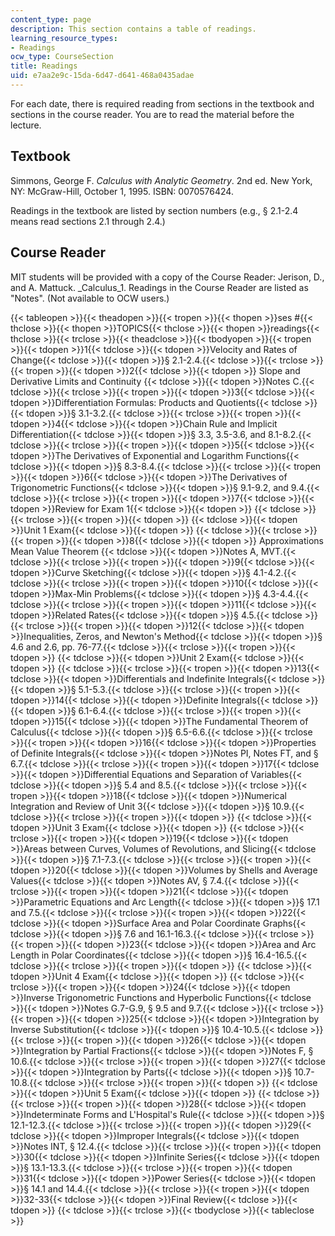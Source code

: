 ```yaml
---
content_type: page
description: This section contains a table of readings.
learning_resource_types:
- Readings
ocw_type: CourseSection
title: Readings
uid: e7aa2e9c-15da-6d47-d641-468a0435adae
---
```

For each date, there is required reading from sections in the textbook and sections in the course reader. You are to read the material before the lecture.

## Textbook

Simmons, George F. _Calculus with Analytic Geometry_. 2nd ed. New York, NY: McGraw-Hill, October 1, 1995. ISBN: 0070576424.

Readings in the textbook are listed by section numbers (e.g., § 2.1-2.4 means read sections 2.1 through 2.4.)

## Course Reader

MIT students will be provided with a copy of the Course Reader: Jerison, D., and A. Mattuck. _Calculus_1\. Readings in the Course Reader are listed as "Notes". (Not available to OCW users.)

{{< tableopen >}}{{< theadopen >}}{{< tropen >}}{{< thopen >}}ses #{{< thclose >}}{{< thopen >}}TOPICS{{< thclose >}}{{< thopen >}}readings{{< thclose >}}{{< trclose >}}{{< theadclose >}}{{< tbodyopen >}}{{< tropen >}}{{< tdopen >}}1{{< tdclose >}}{{< tdopen >}}Velocity and Rates of Change{{< tdclose >}}{{< tdopen >}}§ 2.1-2.4.{{< tdclose >}}{{< trclose >}}{{< tropen >}}{{< tdopen >}}2{{< tdclose >}}{{< tdopen >}}
Slope and Derivative
Limits and Continuity
{{< tdclose >}}{{< tdopen >}}Notes C.{{< tdclose >}}{{< trclose >}}{{< tropen >}}{{< tdopen >}}3{{< tdclose >}}{{< tdopen >}}Differentiation Formulas: Products and Quotients{{< tdclose >}}{{< tdopen >}}§ 3.1-3.2.{{< tdclose >}}{{< trclose >}}{{< tropen >}}{{< tdopen >}}4{{< tdclose >}}{{< tdopen >}}Chain Rule and Implicit Differentiation{{< tdclose >}}{{< tdopen >}}§ 3.3, 3.5-3.6, and 8.1-8.2.{{< tdclose >}}{{< trclose >}}{{< tropen >}}{{< tdopen >}}5{{< tdclose >}}{{< tdopen >}}The Derivatives of Exponential and Logarithm Functions{{< tdclose >}}{{< tdopen >}}§ 8.3-8.4.{{< tdclose >}}{{< trclose >}}{{< tropen >}}{{< tdopen >}}6{{< tdclose >}}{{< tdopen >}}The Derivatives of Trigonometric Functions{{< tdclose >}}{{< tdopen >}}§ 9.1-9.2, and 9.4.{{< tdclose >}}{{< trclose >}}{{< tropen >}}{{< tdopen >}}7{{< tdclose >}}{{< tdopen >}}Review for Exam 1{{< tdclose >}}{{< tdopen >}} {{< tdclose >}}{{< trclose >}}{{< tropen >}}{{< tdopen >}} {{< tdclose >}}{{< tdopen >}}Unit 1 Exam{{< tdclose >}}{{< tdopen >}} {{< tdclose >}}{{< trclose >}}{{< tropen >}}{{< tdopen >}}8{{< tdclose >}}{{< tdopen >}}
Approximations
Mean Value Theorem
{{< tdclose >}}{{< tdopen >}}Notes A, MVT.{{< tdclose >}}{{< trclose >}}{{< tropen >}}{{< tdopen >}}9{{< tdclose >}}{{< tdopen >}}Curve Sketching{{< tdclose >}}{{< tdopen >}}§ 4.1-4.2.{{< tdclose >}}{{< trclose >}}{{< tropen >}}{{< tdopen >}}10{{< tdclose >}}{{< tdopen >}}Max-Min Problems{{< tdclose >}}{{< tdopen >}}§ 4.3-4.4.{{< tdclose >}}{{< trclose >}}{{< tropen >}}{{< tdopen >}}11{{< tdclose >}}{{< tdopen >}}Related Rates{{< tdclose >}}{{< tdopen >}}§ 4.5.{{< tdclose >}}{{< trclose >}}{{< tropen >}}{{< tdopen >}}12{{< tdclose >}}{{< tdopen >}}Inequalities, Zeros, and Newton's Method{{< tdclose >}}{{< tdopen >}}§ 4.6 and 2.6, pp. 76-77.{{< tdclose >}}{{< trclose >}}{{< tropen >}}{{< tdopen >}} {{< tdclose >}}{{< tdopen >}}Unit 2 Exam{{< tdclose >}}{{< tdopen >}} {{< tdclose >}}{{< trclose >}}{{< tropen >}}{{< tdopen >}}13{{< tdclose >}}{{< tdopen >}}Differentials and Indefinite Integrals{{< tdclose >}}{{< tdopen >}}§ 5.1-5.3.{{< tdclose >}}{{< trclose >}}{{< tropen >}}{{< tdopen >}}14{{< tdclose >}}{{< tdopen >}}Definite Integrals{{< tdclose >}}{{< tdopen >}}§ 6.1-6.4.{{< tdclose >}}{{< trclose >}}{{< tropen >}}{{< tdopen >}}15{{< tdclose >}}{{< tdopen >}}The Fundamental Theorem of Calculus{{< tdclose >}}{{< tdopen >}}§ 6.5-6.6.{{< tdclose >}}{{< trclose >}}{{< tropen >}}{{< tdopen >}}16{{< tdclose >}}{{< tdopen >}}Properties of Definite Integrals{{< tdclose >}}{{< tdopen >}}Notes PI, Notes FT, and § 6.7.{{< tdclose >}}{{< trclose >}}{{< tropen >}}{{< tdopen >}}17{{< tdclose >}}{{< tdopen >}}Differential Equations and Separation of Variables{{< tdclose >}}{{< tdopen >}}§ 5.4 and 8.5.{{< tdclose >}}{{< trclose >}}{{< tropen >}}{{< tdopen >}}18{{< tdclose >}}{{< tdopen >}}Numerical Integration and Review of Unit 3{{< tdclose >}}{{< tdopen >}}§ 10.9.{{< tdclose >}}{{< trclose >}}{{< tropen >}}{{< tdopen >}} {{< tdclose >}}{{< tdopen >}}Unit 3 Exam{{< tdclose >}}{{< tdopen >}} {{< tdclose >}}{{< trclose >}}{{< tropen >}}{{< tdopen >}}19{{< tdclose >}}{{< tdopen >}}Areas between Curves, Volumes of Revolutions, and Slicing{{< tdclose >}}{{< tdopen >}}§ 7.1-7.3.{{< tdclose >}}{{< trclose >}}{{< tropen >}}{{< tdopen >}}20{{< tdclose >}}{{< tdopen >}}Volumes by Shells and Average Values{{< tdclose >}}{{< tdopen >}}Notes AV, § 7.4.{{< tdclose >}}{{< trclose >}}{{< tropen >}}{{< tdopen >}}21{{< tdclose >}}{{< tdopen >}}Parametric Equations and Arc Length{{< tdclose >}}{{< tdopen >}}§ 17.1 and 7.5.{{< tdclose >}}{{< trclose >}}{{< tropen >}}{{< tdopen >}}22{{< tdclose >}}{{< tdopen >}}Surface Area and Polar Coordinate Graphs{{< tdclose >}}{{< tdopen >}}§ 7.6 and 16.1-16.3.{{< tdclose >}}{{< trclose >}}{{< tropen >}}{{< tdopen >}}23{{< tdclose >}}{{< tdopen >}}Area and Arc Length in Polar Coordinates{{< tdclose >}}{{< tdopen >}}§ 16.4-16.5.{{< tdclose >}}{{< trclose >}}{{< tropen >}}{{< tdopen >}} {{< tdclose >}}{{< tdopen >}}Unit 4 Exam{{< tdclose >}}{{< tdopen >}} {{< tdclose >}}{{< trclose >}}{{< tropen >}}{{< tdopen >}}24{{< tdclose >}}{{< tdopen >}}Inverse Trigonometric Functions and Hyperbolic Functions{{< tdclose >}}{{< tdopen >}}Notes G.7-G.9, § 9.5 and 9.7.{{< tdclose >}}{{< trclose >}}{{< tropen >}}{{< tdopen >}}25{{< tdclose >}}{{< tdopen >}}Integration by Inverse Substitution{{< tdclose >}}{{< tdopen >}}§ 10.4-10.5.{{< tdclose >}}{{< trclose >}}{{< tropen >}}{{< tdopen >}}26{{< tdclose >}}{{< tdopen >}}Integration by Partial Fractions{{< tdclose >}}{{< tdopen >}}Notes F, § 10.6.{{< tdclose >}}{{< trclose >}}{{< tropen >}}{{< tdopen >}}27{{< tdclose >}}{{< tdopen >}}Integration by Parts{{< tdclose >}}{{< tdopen >}}§ 10.7-10.8.{{< tdclose >}}{{< trclose >}}{{< tropen >}}{{< tdopen >}} {{< tdclose >}}{{< tdopen >}}Unit 5 Exam{{< tdclose >}}{{< tdopen >}} {{< tdclose >}}{{< trclose >}}{{< tropen >}}{{< tdopen >}}28{{< tdclose >}}{{< tdopen >}}Indeterminate Forms and L'Hospital's Rule{{< tdclose >}}{{< tdopen >}}§ 12.1-12.3.{{< tdclose >}}{{< trclose >}}{{< tropen >}}{{< tdopen >}}29{{< tdclose >}}{{< tdopen >}}Improper Integrals{{< tdclose >}}{{< tdopen >}}Notes INT, § 12.4.{{< tdclose >}}{{< trclose >}}{{< tropen >}}{{< tdopen >}}30{{< tdclose >}}{{< tdopen >}}Infinite Series{{< tdclose >}}{{< tdopen >}}§ 13.1-13.3.{{< tdclose >}}{{< trclose >}}{{< tropen >}}{{< tdopen >}}31{{< tdclose >}}{{< tdopen >}}Power Series{{< tdclose >}}{{< tdopen >}}§ 14.1 and 14.4.{{< tdclose >}}{{< trclose >}}{{< tropen >}}{{< tdopen >}}32-33{{< tdclose >}}{{< tdopen >}}Final Review{{< tdclose >}}{{< tdopen >}} {{< tdclose >}}{{< trclose >}}{{< tbodyclose >}}{{< tableclose >}}